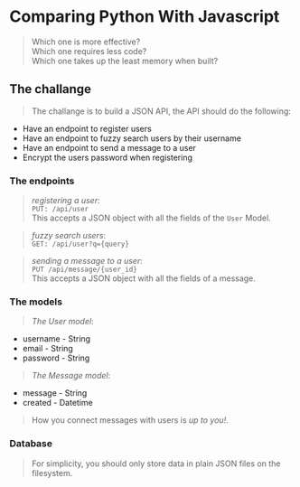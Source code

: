 # Comparing Python With Javascript
> Which one is more effective?  
> Which one requires less code?  
> Which one takes up the least memory when built?

## The challange
> The challange is to build a JSON API, the API should do the following:

* Have an endpoint to register users
* Have an endpoint to fuzzy search users by their username
* Have an endpoint to send a message to a user
* Encrypt the users password when registering

### The endpoints
> _registering a user_:  
> `PUT: /api/user`  
> This accepts a JSON object with all the fields of the `User` Model.

> _fuzzy search users_:  
> `GET: /api/user?q={query}`

> _sending a message to a user_:  
> `PUT /api/message/{user_id}`  
> This accepts a JSON object with all the fields of a message.

### The models
> _The User model_:

* username - String
* email - String
* password - String

> _The Message model_:

* message - String
* created - Datetime

> How you connect messages with users is _up to you!_.

### Database
> For simplicity, you should only store data in plain JSON files on
> the filesystem.

